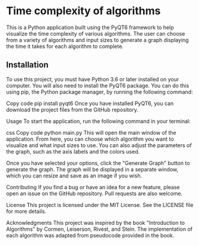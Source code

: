 # Time complexity of algorithms

This is a Python application built using the PyQT6 framework to help visualize the time complexity of various algorithms. The user can choose from a variety of algorithms and input sizes to generate a graph displaying the time it takes for each algorithm to complete.

## Installation
To use this project, you must have Python 3.6 or later installed on your computer. You will also need to install the PyQT6 package. You can do this using pip, the Python package manager, by running the following command:

Copy code
pip install pyqt6
Once you have installed PyQT6, you can download the project files from the GitHub repository.

Usage
To start the application, run the following command in your terminal:

css
Copy code
python main.py
This will open the main window of the application. From here, you can choose which algorithm you want to visualize and what input sizes to use. You can also adjust the parameters of the graph, such as the axis labels and the colors used.

Once you have selected your options, click the "Generate Graph" button to generate the graph. The graph will be displayed in a separate window, which you can resize and save as an image if you wish.

Contributing
If you find a bug or have an idea for a new feature, please open an issue on the GitHub repository. Pull requests are also welcome.

License
This project is licensed under the MIT License. See the LICENSE file for more details.

Acknowledgments
This project was inspired by the book "Introduction to Algorithms" by Cormen, Leiserson, Rivest, and Stein. The implementation of each algorithm was adapted from pseudocode provided in the book.
 
